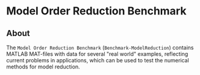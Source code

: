 ﻿# **Model Order Reduction Benchmark**  

## About 

The `Model Order Reduction Benchmark` (`Benchmark-ModelReduction`) contains MATLAB MAT-files with data for several "real world" examples, reflecting current problems in applications, which can be used to test the numerical methods for model reduction.


